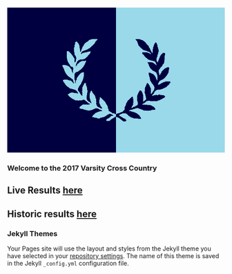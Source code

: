 ![OXCAM](VMLogo-25Nov17.png)

### Welcome to the 2017 Varsity Cross Country


## Live Results [here](https://dev-data.opentrack.run/x/2017/GBR/varsityxc/event/)

## Historic results [here](/xcvm_results.json)

### Jekyll Themes

Your Pages site will use the layout and styles from the Jekyll theme you have selected in your [repository settings](https://github.com/thameshareandhounds/varsityxc/settings). The name of this theme is saved in the Jekyll `_config.yml` configuration file.

